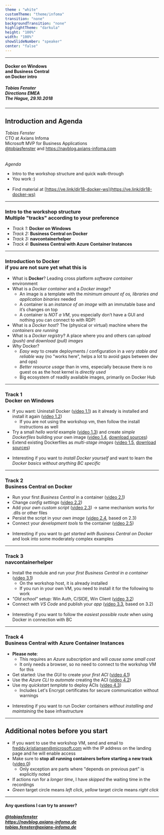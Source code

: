 ```yaml
---
theme : "white"
customTheme: "theme/infoma"
transition: "none"
backgroundTransition: "none"
highlightTheme: "darkula"
height: "100%"
width: "100%"
showSlideNumber: "speaker"
center: "false"
---
```


<!-- .element: class="initialslide_directions" -->

---

<!-- .element: class="initialslide" -->

#### Docker on Windows<br />and Business Central<br />on Docker intro
##### Tobias Fenster<br />Directions EMEA<br />The Hague, 29.10.2018

---

## Introduction and Agenda

*Tobias Fenster*<br />
CTO at Axians Infoma<br />
Microsoft MVP for Business Applications<br />
[@tobiasfenster](https://twitter.com/tobiasfenster) and https://navblog.axians-infoma.com<br />
&nbsp;<br />&nbsp;<br />
*Agenda*
- Intro to the workshop structure and quick walk-through
- You work :)
<br />&nbsp;<br />
- Find material at [https://ve.link/dir18-docker-ws](https://ve.link/dir18-docker-ws)

---

### Intro to the workshop structure<br />Multiple "tracks" according to your preference

- *Track 1:* **Docker on Windows**
- *Track 2:* **Business Central on Docker**
- *Track 3:* **navcontainerhelper**
- *Track 4:* **Business Central with Azure Container Instances** 

---

### Introduction to Docker<br />if you are not sure yet what this is

- What is **Docker**? Leading cross platform *software container* environment
- What is a *Docker container* and a *Docker image*?
  - An image is a template with the *minimum amount of os, libraries and application binaries* needed
  - A container is an *instance of an image* with an immutable base and it’s changes on top
  - A container is *NOT a VM*, you especially don’t have a GUI and nothing you can connect to with RDP!
- What is a *Docker host*? The (physical or virtual) machine where the *containers are running*
- What is a *Docker registry*? A place where you and others can *upload (push) and download (pull) images*
- *Why* Docker?
  - *Easy way* to create deployments / configuration in a *very stable and reliable* way (no "works here", helps a lot to avoid gaps between dev and ops)
  - *Better resource usage* than in vms, especially because there is no guest os as the host kernel is *directly used*
  - Big ecosystem of readily available images, primarily on Docker Hub

---

### Track 1<br />Docker on Windows

- If you want: Uninstall Docker ([video 1.1](https://tfenster.github.io/presentations/201810-emeadockerworkshop/video/1.1%20-%20uninstall.mp4)) as it already is installed and install it again ([video 1.2](https://tfenster.github.io/presentations/201810-emeadockerworkshop/video/1.2%20-%20install.mp4))
  - If you are not using the workshop vm, then follow the install instructions as well
- Try a small *hello world* example ([video 1.3](https://tfenster.github.io/presentations/201810-emeadockerworkshop/video/1.3%20-%20hello%20world.mp4)) and create *simple Dockerfiles* building your own image ([video 1.4](https://tfenster.github.io/presentations/201810-emeadockerworkshop/video/1.4%20-%20customer%20container%20image.mp4), [download sources](https://ve.link/dir18-14))
- Extend existing Dockerfiles as *multi-stage images* ([video 1.5](https://tfenster.github.io/presentations/201810-emeadockerworkshop/video/1.5%20-%20multistage.mp4), [download sources](https://ve.link/dir18-15))
<br />&nbsp;<br />
- Interesting if you want to *install Docker yourself* and want to learn the *Docker basics without anything BC specific*

---

### Track 2<br />Business Central on Docker

- Run your first *Business Central* in a container ([video 2.1](https://tfenster.github.io/presentations/201810-emeadockerworkshop/video/2.1%20-%20simple%20startup.mp4))
- Change *config settings* ([video 2.2](https://tfenster.github.io/presentations/201810-emeadockerworkshop/video/2.2%20-%20config.mp4)) 
- Add your *own custom script* ([video 2.3](https://tfenster.github.io/presentations/201810-emeadockerworkshop/video/2.3%20-%20custom%20script%20file.mp4)) &rarr; same mechanism works for .dlls or other files
- Persist the script in your *own image* ([video 2.4](https://tfenster.github.io/presentations/201810-emeadockerworkshop/video/2.4%20-%20custom%20image.mp4), based on 2.3)
- Connect your *development tools* to the container ([video 2.5](https://tfenster.github.io/presentations/201810-emeadockerworkshop/video/2.5%20-%20connect%20dev%20tools.mp4))
<br />&nbsp;<br />
- Interesting if you want to *get started with Business Central on Docker* and look into some moderately complex examples

---

### Track 3<br />navcontainerhelper

- Install the module and run your *first Business Central in a container* ([video 3.1](https://tfenster.github.io/presentations/201810-emeadockerworkshop/video/3.1%20-%20install%20and%20run%20first.mp4))
  - On the workshop host, it is already installed
  - If you run in your own VM, you need to install it for the following to work
- *"Old school"* setup: Win Auth, C/SIDE, Win Client ([video 3.2](https://tfenster.github.io/presentations/201810-emeadockerworkshop/video/3.2%20-%20old%20school.mp4))
- Connect with *VS Code* and publish your *app* ([video 3.3](https://tfenster.github.io/presentations/201810-emeadockerworkshop/video/3.3%20-%20vs%20code.mp4), based on 3.2)
<br />&nbsp;<br />
- Interesting if you want to follow the *easiest possible route* when using Docker in connection with BC

---

### Track 4<br />Business Central with Azure Container Instances

- **Please note**: 
  - This requires an *Azure subscription* and will *cause some small cost*
  - It only needs a browser, so no need to connect to the workshop VM for this
- Get started: Use the *GUI* to create your *first ACI* ([video 4.1](https://tfenster.github.io/presentations/201810-emeadockerworkshop/video/4.1%20-%20aci%20gui.mp4))
- Use the *Azure CLI to automate* creating the ACI ([video 4.2](https://tfenster.github.io/presentations/201810-emeadockerworkshop/video/4.2%20-%20aci%20shell.mp4))
- Use my *quickstart template* to deploy ACIs ([video 4.3](https://tfenster.github.io/presentations/201810-emeadockerworkshop/video/4.3%20-%20aci%20quickstart.mp4))
  - Includes Let's Encrypt certificates for secure communication without warnings
<br />&nbsp;<br />
- Interesting if you want to run Docker containers *without installing and maintaining* the base infrastructure

---

## Additional notes before you start

- If you want to use the workshop VM, send and email to freddy.kristiansen@microsoft.com with the IP address on the landing page and he will enable access
- Make sure to **stop all running containers before starting a new track** ([video 0](https://tfenster.github.io/presentations/201810-emeadockerworkshop/video/0%20-%20cleanup.mp4))
  - Only exception are parts where "depends on previous part" is explicitly noted
- If actions run for a *longer time*, I have *skipped* the waiting time in the recordings
- *Green* target circle means *left click*, *yellow* target circle means *right click*

---


<!-- .element: class="finalslide" -->

#### Any questions I can try to answer?

##### [@tobiasfenster](https://twitter.com/tobiasfenster)<br />https://navblog.axians-infoma.de<br />[tobias.fenster@axians-infoma.de](mailto:tobias.fenster@axians-infoma.de)

